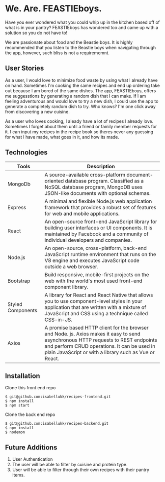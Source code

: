 # We. Are. FEASTIEboys.
Have you ever wondered what you could whip up in the kitchen based off of what is in your pantry? 
FEASTIEboys has wondered too and came up with a solution so you do not have to!

We are passionate about food and the Beastie boys.
It is highly recommended that you listen to the Beastie boys when navigating through the app, however, such bliss is not a requirememnt. 



## User Stories
As a user, I would love to minimize food waste by using what I already have on hand. Sometimes I'm cooking the same recipes and end up ordering take out because I am bored of the same dishes. The app, FEASTIEboys, offers me suggesstions by generating a random dish that I can make. If I am feeling adventurous and would love to try a new dish, I could use the app to generate a completely random dish to try. Who knows? I'm one click away from discovering a new cuisine. 

As a user who loves cooking, I aleady have a lot of recipes I already love. Sometimes I forget about them until a friend or family member requests for it. I can input my recipes in the recipe book so theres never any guessing for what I have made, what goes in it, and how its made. 




## Technologies

| Tools     	| Description                                                                                                                                                                     	|
|-----------	|---------------------------------------------------------------------------------------------------------------------------------------------------------------------------------	|
| MongoDb   	| A source-available cross-platform document-oriented database program. Classified as a NoSQL database program, MongoDB uses JSON-like documents with optional schemas.           	|
| Express   	| A minimal and flexible Node.js web application framework that provides a robust set of features for web and mobile applications.                                                	|
| React     	| An open-source front-end JavaScript library for building user interfaces or UI components. It is maintained by Facebook and a community of individual developers and companies. 	|
| Node.js   	| An open-source, cross-platform, back-end JavaScript runtime environment that runs on the V8 engine and executes JavaScript code outside a web browser.                          	|
| Bootstrap 	| Build responsive, mobile-first projects on the web with the world's most used front-end component library.                                                                       	|
| Styled Components   	| A library for React and React Native that allows you to use component-level styles in your application that are written with a mixture of JavaScript and CSS using a technique called CSS-in-JS.                                                	|
| Axios   	| A promise based HTTP client for the browser and Node. js. Axios makes it easy to send asynchronous HTTP requests to REST endpoints and perform CRUD operations. It can be used in plain JavaScript or with a library such as Vue or React.                                                	|



## Installation
Clone this front end repo
``` 
$ git@github.com:isabellukk/recipes-frontend.git
$ npm install
$ npm start
```
Clone the back end repo
``` 
$ git@github.com:isabellukk/recipes-backend.git
$ npm install
$ nodemon
```

## Future Additions 
1. User Authentication
2. The user will be able to filter by cuisine and protein type.
3. User will be able to filter through their own recipes with their pantry items.


